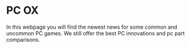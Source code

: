 <!DOCTYPE html>
<html>
 <head>
  <link rel="stylesheet" type="text/css" href="_config.yml">
   <h1> PC OX </h1>
 </head>
 
<div class="paragraph">
 <Body>
  <p>
   In this webpage you will find the newest news for some common and uncommon PC games.
   We still offer the best PC innovations and pc part comparisons.
 </p>
   
 <div/>
